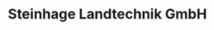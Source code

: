 ---
title: "Steinhage Landtechnik GmbH"
url: /boitzenburger-land/steinhage-landtechnik-gmbh/
shop: Basteln
---